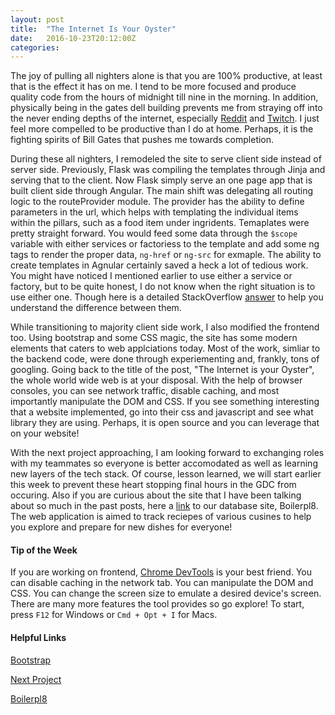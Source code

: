 ```yaml
---
layout: post
title:  "The Internet Is Your Oyster"
date:   2016-10-23T20:12:00Z
categories:
---
```


The joy of pulling all nighters alone is that you are 100% productive, at least that is the effect it has on me. I tend to be more focused and produce quality code from the hours of midnight till nine in the morning. In addition, physically being in the 
gates dell building prevents me from straying off into the never ending depths of the internet, especially [Reddit][reddit] and [Twitch][twitch]. I just feel more compelled to be productive than I do at home. Perhaps, it is the fighting spirits of Bill Gates that pushes me towards completion.

During these all nighters, I remodeled the site to serve client side instead of server side. Previously, Flask was compiling the templates through Jinja and serving that to the client. Now Flask simply serve an one page app that is built client side through Angular. The main shift was delegating all routing logic to the routeProvider module. The provider has the ability to define parameters in the url, which helps with templating the individual items within the pillars, such as a food item under ingridents. Temaplates were pretty straight forward. You would feed some data through the `$scope` variable with either services or factoriess to the template and add some ng tags to render the proper data, `ng-href` or `ng-src` for exmaple. The ability to create templates in Agnular certainly saved a heck a lot of tedious work. You might have noticed I mentioned earlier to use either a service or factory, but to be quite honest, I do not know when the right situation is to use either one. Though here is a detailed StackOverflow [answer][which-one] to help you understand the difference between them.

While transitioning to majority client side work, I also modified the frontend too. Using bootstrap and some CSS magic, the site has some modern elements that caters to web applciations today. Most of the work, simliar to the backend code, were done through experiementing and, frankly, tons of googling. Going back to the title of the post, "The Internet is your Oyster", the whole world wide web is at your disposal. With the help of browser consoles, you can see network traffic, disable caching, and most importantly manipulate the DOM and CSS. If you see something interesting that a website implemented, go into their css and javascript and see what library they are using. Perhaps, it is open source and you can leverage that on your website! 

With the next project approaching, I am looking forward to exchanging roles with my teammates so everyone is better accomodated as well as learning new layers of the tech stack. Of course, lesson learned, we will start earlier this week to prevent these heart stopping final hours in the GDC from occuring. Also if you are curious about the site that I have been talking about so much in the past posts, here a [link][boilerpl8] to our database site, Boilerpl8. The web application is aimed to track reciepes of various cusines to help you explore and prepare for new dishes for everyone!

#### Tip of the Week
If you are working on frontend, [Chrome DevTools][chrome-dev] is your best friend. You can disable caching in the network tab. You can manipulate the DOM and CSS. You can change the screen size to emulate a desired device's screen. There are many more features the tool provides so go explore! To start, press `F12` for Windows or `Cmd + Opt + I` for Macs.

#### Helpful Links
[Bootstrap][bootstrap]

[Next Project][project-two]

[Boilerpl8][boilerpl8]

[project-two]:		http://www.cs.utexas.edu/~fares/cs373f16/CS%20373_files/projects/IDB2.html
[bootstrap]:		https://getbootstrap.com/
[chrome-dev]:		https://developers.google.com/web/tools/chrome-devtools/
[reddit]:			https://www.reddit.com/
[twitch]:			https://www.twitch.tv/
[which-one]:		http://stackoverflow.com/questions/23074875/angularjs-factory-and-service
[boilerpl8]:		http://boilerpl8.me/
